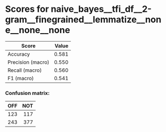 # Scores for naive_bayes__tfi_df__2-gram__finegrained__lemmatize__none__none__none
|      Score      |Value|
|-----------------|----:|
|Accuracy         |0.581|
|Precision (macro)|0.550|
|Recall (macro)   |0.560|
|F1 (macro)       |0.541|

### Confusion matrix:
|OFF|NOT|
|--:|--:|
|123|117|
|243|377|
